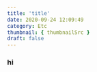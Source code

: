 ```yaml
---
title: 'title'
date: 2020-09-24 12:09:49
category: Etc
thumbnail: { thumbnailSrc }
draft: false
---
```


### hi
